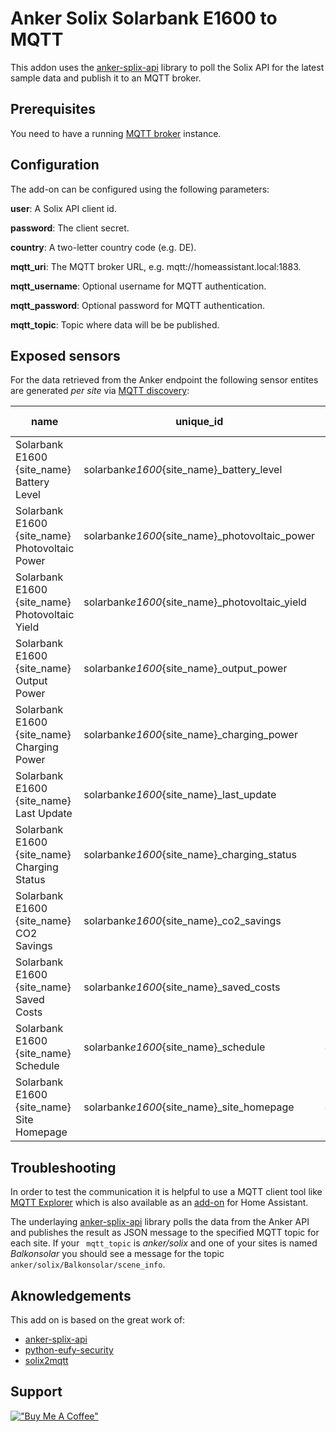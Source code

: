 # Anker Solix Solarbank E1600 to MQTT

This addon uses the [anker-splix-api](https://github.com/thomluther/anker-solix-api) library to poll the Solix API for the latest sample data and publish it to an MQTT broker.

## Prerequisites

You need to have a running [MQTT broker](https://github.com/home-assistant/addons/tree/master/mosquitto) instance.

## Configuration

The add-on can be configured using the following parameters:

**user**: A Solix API client id.

**password**: The client secret.

**country**: A two-letter country code (e.g. DE).

**mqtt_uri**: The MQTT broker URL, e.g. mqtt://homeassistant.local:1883.

**mqtt_username**: Optional username for MQTT authentication.

**mqtt_password**: Optional password for MQTT authentication.

**mqtt_topic**: Topic where data will be be published.

## Exposed sensors

For the data retrieved from the Anker endpoint the following sensor entites are generated _per site_ via [MQTT discovery](https://www.home-assistant.io/integrations/mqtt/#mqtt-discovery):

| name                                           | unique_id                                       | value type | value source |
| ---------------------------------------------- | ----------------------------------------------- | ---------- | ------------ |
| Solarbank E1600 {site_name} Battery Level      | solarbank*e1600*{site_name}\_battery_level      | numeric    | state        |
| Solarbank E1600 {site_name} Photovoltaic Power | solarbank*e1600*{site_name}\_photovoltaic_power | numeric    | state        |
| Solarbank E1600 {site_name} Photovoltaic Yield | solarbank*e1600*{site_name}\_photovoltaic_yield | numeric    | state        |
| Solarbank E1600 {site_name} Output Power       | solarbank*e1600*{site_name}\_output_power       | numeric    | state        |
| Solarbank E1600 {site_name} Charging Power     | solarbank*e1600*{site_name}\_charging_power     | numeric    | state        |
| Solarbank E1600 {site_name} Last Update        | solarbank*e1600*{site_name}\_last_update        | numeric    | state        |
| Solarbank E1600 {site_name} Charging Status    | solarbank*e1600*{site_name}\_charging_status    | numeric    | state        |
| Solarbank E1600 {site_name} CO2 Savings        | solarbank*e1600*{site_name}\_co2_savings        | numeric    | state        |
| Solarbank E1600 {site_name} Saved Costs        | solarbank*e1600*{site_name}\_saved_costs        | numeric    | state        |
| Solarbank E1600 {site_name} Schedule           | solarbank*e1600*{site_name}\_schedule           | JSON       | attribute    |
| Solarbank E1600 {site_name} Site Homepage      | solarbank*e1600*{site_name}\_site_homepage      | JSON       | attribute    |

## Troubleshooting

In order to test the communication it is helpful to use a MQTT client tool like [MQTT Explorer](https://mqtt-explorer.com/) which is also available as an [add-on](https://github.com/home-assistant/addons/tree/master/mosquitto) for Home Assistant.

The underlaying [anker-splix-api](https://github.com/thomluther/anker-solix-api/tree/main) library polls the data from the Anker API and publishes the result as JSON message to the specified MQTT topic for each site. If your ` mqtt_topic` is _anker/solix_ and one of your sites is named _Balkonsolar_ you should see a message for the topic `anker/solix/Balkonsolar/scene_info`.

## Aknowledgements

This add on is based on the great work of:

- [anker-splix-api](https://github.com/thomluther/anker-solix-api)
- [python-eufy-security](https://github.com/FuzzyMistborn/python-eufy-security)
- [solix2mqtt](https://github.com/tomquist/solix2mqtt)

## Support

[!["Buy Me A Coffee"](https://www.buymeacoffee.com/assets/img/custom_images/orange_img.png)](https://www.buymeacoffee.com/markusmauch)
